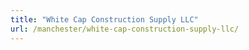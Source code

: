 ```yaml
---
title: "White Cap Construction Supply LLC"
url: /manchester/white-cap-construction-supply-llc/
---
```

